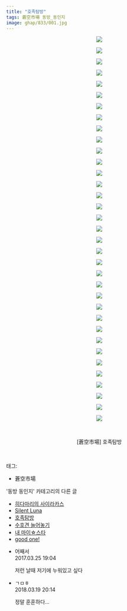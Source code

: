 ```yaml
---
title: "호족탐방"
tags: 蒼空市場 동방_동인지
image: ghap/833/001.jpg
---
```

<div class="article">
<p style="text-align: center; clear: none; float: none;"><img src="{{ site.nasurl }}/ghap/833/001.jpg"/></p>
<p style="text-align: center; clear: none; float: none;"><img src="{{ site.nasurl }}/ghap/833/002.jpg"/></p>
<p style="text-align: center; clear: none; float: none;"><img src="{{ site.nasurl }}/ghap/833/003.jpg"/></p>
<p style="text-align: center; clear: none; float: none;"><img src="{{ site.nasurl }}/ghap/833/004.jpg"/></p>
<p style="text-align: center; clear: none; float: none;"><img src="{{ site.nasurl }}/ghap/833/005.jpg"/></p>
<p style="text-align: center; clear: none; float: none;"><img src="{{ site.nasurl }}/ghap/833/006.jpg"/></p>
<p style="text-align: center; clear: none; float: none;"><img src="{{ site.nasurl }}/ghap/833/007.jpg"/></p>
<p style="text-align: center; clear: none; float: none;"><img src="{{ site.nasurl }}/ghap/833/008.jpg"/></p>
<p style="text-align: center; clear: none; float: none;"><img src="{{ site.nasurl }}/ghap/833/009.jpg"/></p>
<p style="text-align: center; clear: none; float: none;"><img src="{{ site.nasurl }}/ghap/833/010.jpg"/></p>
<p style="text-align: center; clear: none; float: none;"><img src="{{ site.nasurl }}/ghap/833/011.jpg"/></p>
<p style="text-align: center; clear: none; float: none;"><img src="{{ site.nasurl }}/ghap/833/012.jpg"/></p>
<p style="text-align: center; clear: none; float: none;"><img src="{{ site.nasurl }}/ghap/833/013.jpg"/></p>
<p style="text-align: center; clear: none; float: none;"><img src="{{ site.nasurl }}/ghap/833/014.jpg"/></p>
<p style="text-align: center; clear: none; float: none;"><img src="{{ site.nasurl }}/ghap/833/015.jpg"/></p>
<p style="text-align: center; clear: none; float: none;"><img src="{{ site.nasurl }}/ghap/833/016.jpg"/></p>
<p style="text-align: center; clear: none; float: none;"><img src="{{ site.nasurl }}/ghap/833/017.jpg"/></p>
<p style="text-align: center; clear: none; float: none;"><img src="{{ site.nasurl }}/ghap/833/018.jpg"/></p>
<p style="text-align: center; clear: none; float: none;"><img src="{{ site.nasurl }}/ghap/833/019.jpg"/></p>
<p style="text-align: center; clear: none; float: none;"><img src="{{ site.nasurl }}/ghap/833/020.jpg"/></p>
<p style="text-align: center; clear: none; float: none;"><img src="{{ site.nasurl }}/ghap/833/021.jpg"/></p>
<p style="text-align: center; clear: none; float: none;"><img src="{{ site.nasurl }}/ghap/833/022.jpg"/></p>
<p style="text-align: center; clear: none; float: none;"><img src="{{ site.nasurl }}/ghap/833/023.jpg"/></p>
<p style="text-align: center; clear: none; float: none;"><img src="{{ site.nasurl }}/ghap/833/024.jpg"/></p>
<p style="text-align: center; clear: none; float: none;"><img src="{{ site.nasurl }}/ghap/833/025.jpg"/></p>
<p style="text-align: center; clear: none; float: none;"><img src="{{ site.nasurl }}/ghap/833/026.jpg"/></p>
<p style="text-align: center; clear: none; float: none;"><img src="{{ site.nasurl }}/ghap/833/027.jpg"/></p>
<p style="text-align: center; clear: none; float: none;"><img src="{{ site.nasurl }}/ghap/833/028.jpg"/></p>
<p style="text-align: center; clear: none; float: none;"><img src="{{ site.nasurl }}/ghap/833/029.jpg"/></p>
<p style="text-align: center; clear: none; float: none;"><img src="{{ site.nasurl }}/ghap/833/030.jpg"/></p>
<p style="text-align: center; clear: none; float: none;"><img src="{{ site.nasurl }}/ghap/833/031.jpg"/></p>
<p style="text-align: center; clear: none; float: none;"><img src="{{ site.nasurl }}/ghap/833/032.jpg"/></p>
<p style="text-align: center; clear: none; float: none;"><img src="{{ site.nasurl }}/ghap/833/033.jpg"/></p>
<p style="text-align: center; clear: none; float: none;"><img src="{{ site.nasurl }}/ghap/833/034.jpg"/></p>
<p style="text-align: center; clear: none; float: none;"><img src="{{ site.nasurl }}/ghap/833/035.jpg"/></p>
<p style="text-align: center; clear: none; float: none;"><br/></p>
<p style="text-align: center; clear: none; float: none;">[蒼空市場] 호족탐방</p>
<p><br/></p>
</div><div class="tagTrail">
<p>태그: </p>
<ul>
<li>蒼空市場</li>
</ul>
</div><div class="another">
<p>'동방 동인지' 카테고리의 다른 글</p>
<ul>
<li><a href="/2016-07-13-ghap_835">히다마리의 사이라카스</a></li>
<li><a href="/2016-07-13-ghap_834">Silent Luna</a></li>
<li><a href="/2016-07-13-ghap_833">호족탐방</a></li>
<li><a href="/2016-07-13-ghap_832">수호견 늘어놓기</a></li>
<li><a href="/2016-07-13-ghap_831">내 마이☆스타</a></li>
<li><a href="/2016-07-13-ghap_830">good one!</a></li>
</ul>
</div><div class="cb_module cb_fluid">
<div class="cb_wrt cb_profile">
<div class="comment">
<ul>
<li class="cb_thumb_off" id="comment14948784">
<div class="cb_comment_area">
<div class="cb_info_area">
<div class="cb_section">
<span class="cb_nick_name">어째서</span>
</div>
<div class="cb_section">
<span class="cb_date">2017.03.25 19:04 </span>
</div>
</div>
<div class="cb_dsc_comment">
<p class="cb_dsc">
											저런 날때 저기에 누워있고 싶다
										</p>
</div>
</div></li>
<li class="cb_thumb_off" id="comment15222122">
<div class="cb_comment_area">
<div class="cb_info_area">
<div class="cb_section">
<span class="cb_nick_name">ㄱㅁㅎ</span>
</div>
<div class="cb_section">
<span class="cb_date">2018.03.19 20:14 </span>
</div>
</div>
<div class="cb_dsc_comment">
<p class="cb_dsc">
											정말 훈훈하다...
										</p>
</div>
</div></li>
</ul>
</div>
</div><!-- commentList close -->
</div>